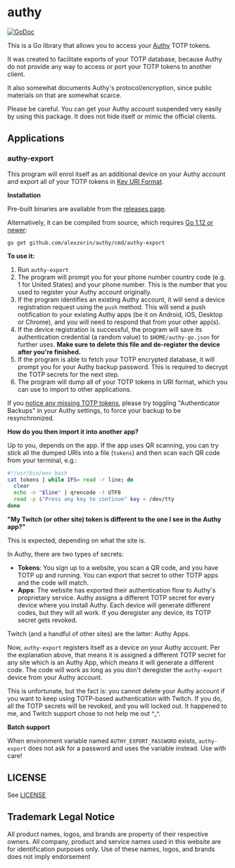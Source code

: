 # authy


[![GoDoc](https://godoc.org/github.com/alexzorin/authy?status.svg)](https://godoc.org/github.com/alexzorin/authy)

This is a Go library that allows you to access your [Authy](https://authy.com) TOTP tokens.

It was created to facilitate exports of your TOTP database, because Authy do not provide any way to access or port your TOTP tokens to another client.

It also somewhat documents Authy's protocol/encryption, since public materials on that are somewhat scarce.

Please be careful. You can get your Authy account suspended very easily by using this package. It does not hide itself or mimic the official clients.

## Applications

### authy-export
This program will enrol itself as an additional device on your Authy account and export all of your TOTP tokens in [Key URI Format](https://github.com/google/google-authenticator/wiki/Key-Uri-Format).

**Installation**

Pre-built binaries are available from the [releases page](https://github.com/alexzorin/authy/releases).

Alternatively, it can be compiled from source, which requires [Go 1.12 or newer](https://golang.org/doc/install):

```shell
go get github.com/alexzorin/authy/cmd/authy-export
```

**To use it:**

1. Run `authy-export`
2. The program will prompt you for your phone number country code (e.g. 1 for United States) and your phone number. This is the number that you used to register your Authy account originally.
3. If the program identifies an existing Authy account, it will send a device registration request using the `push` method. This will send a push notification to your existing Authy apps (be it on Android, iOS, Desktop or Chrome), and you will need to respond that from your other app(s).
4. If the device registration is successful, the program will save its authentication credential (a random value) to `$HOME/authy-go.json` for further uses. **Make sure to delete this file and de-register the device after you're finished.**
5. If the program is able to fetch your TOTP encrypted database, it will prompt you for your Authy backup password. This is required to decrypt the TOTP secrets for the next step. 
6. The program will dump all of your TOTP tokens in URI format, which you can use to import to other applications.

If you [notice any missing TOTP tokens](https://github.com/alexzorin/authy/issues/1#issuecomment-516187701), please try toggling "Authenticator Backups" in your Authy settings, to force your backup to be resynchronized.

**How do you then import it into another app?**

Up to you, depends on the app. If the app uses QR scanning, you can try stick all the dumped URIs into a file (`tokens`) and then scan each QR code from your terminal, e.g.:

```bash
#!/usr/bin/env bash
cat tokens | while IFS= read -r line; do
  clear
  echo -n "$line" | qrencode -t UTF8
  read -p $"Press any key to continue" key < /dev/tty
done
```

**"My Twitch (or other site) token is different to the one I see in the Authy app?"**

This is expected, depending on what the site is. 

In Authy, there are two types of secrets:

- **Tokens**: You sign up to a website, you scan a QR code, and you have TOTP up and running. You can export that secret to other TOTP apps and the code will match.
- **Apps**: The website has exported their authentication flow to Authy's proprietary service. Authy assigns a different TOTP secret for every device where you install Authy. Each device will generate different codes, but they will all work. If you deregister any device, its TOTP secret gets revoked.

Twitch (and a handful of other sites) are the latter: Authy Apps.

Now, `authy-export` registers itself as a device on your Authy account. Per the explanation above, that means it is assigned a different TOTP secret for any site which is an Authy App, which means it will generate a different code. The code will work as long as you don't deregister the `authy-export` device from your Authy account.

This is unfortunate, but the fact is: you cannot delete your Authy account if you want to keep using TOTP-based authentication with Twitch. If you do, all the TOTP secrets will be revoked, and you will locked out. It happened to me, and Twitch support chose to not help me out ^_^.

**Batch support**

When environment variable named `AUTHY_EXPORT_PASSWORD` exists, `authy-export` does not ask for a password and uses the variable instead. Use with care!

## LICENSE

See [LICENSE](LICENSE)

## Trademark Legal Notice

All product names, logos, and brands are property of their respective owners. All company, product and service names used in this website are for identification purposes only. Use of these names, logos, and brands does not imply endorsement
